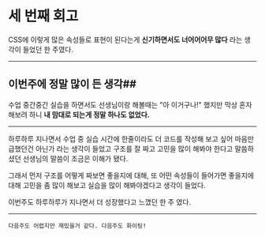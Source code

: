 # 세 번째 회고

CSS에 이렇게 많은 속성들로 표현이 된다는게 **신기하면서도 너어어어무 많다** 라는 생각이 들었던 한 주였다.

---

## 이번주에 정말 많이 든 생각##

수업 중간중간 실습을 하면서도 선생님이랑 해볼때는 "아 이거구나!" 했지만 막상 혼자 해보려 하니 **내 맘대로 되는게 정말 하나도 없었다.**

---

하루하루 지나면서 수업 중 실습 시간에 한줄이라도 더 코드를 작성해 보고 싶어 마음만 급했던건 아닌가 라는 생각이 들었고
구조를 잘 짜고 고민을 많이 해봐야 한다고 말씀하셨던 선생님의 말씀이 조금은 이해가 됐다.

그래서 먼저 구조를 어떻게 짜보면 좋을지에 대해, 또 어떤 속성들이 들어가면 좋을지에 대해 고민을 좀 많이 해보고 실습을 많이 해봐야겠다고 생각이 들었다.

이번주도 하루하루가 지나면서 더 성장했다고 느꼈던 한 주 였다.

---

`다음주도 어렵지만 재밌을거 같다. 다음주도 화이팅!`
